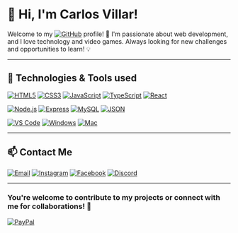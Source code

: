 # 👋 Hi, I'm Carlos Villar!

Welcome to my [![GitHub](https://img.shields.io/badge/GitHub-181717?style=for-the-badge&logo=github&logoColor=white)](https://github.com/) profile! 🚀 I'm passionate about web development, and I love technology and video games. Always looking for new challenges and opportunities to learn! 💡

---

## 🚀 Technologies & Tools used


<!-- Frontend -->
[![HTML5](https://img.shields.io/badge/HTML5-E34F26?style=for-the-badge&logo=html5&logoColor=white)](https://html.spec.whatwg.org/multipage/)
[![CSS3](https://img.shields.io/badge/CSS3-1572B6?style=for-the-badge&logo=css3&logoColor=white)](https://www.w3.org/TR/CSS/)
[![JavaScript](https://img.shields.io/badge/JavaScript-F7DF1E?style=for-the-badge&logo=javascript&logoColor=black)](https://developer.mozilla.org/en-US/docs/Web/JavaScript)
[![TypeScript](https://img.shields.io/badge/TypeScript-3178C6?style=for-the-badge&logo=typescript&logoColor=white)](https://www.typescriptlang.org/)
[![React](https://img.shields.io/badge/React-61DAFB?style=for-the-badge&logo=react&logoColor=black)](https://react.dev/)

<!-- Backend -->
[![Node.js](https://img.shields.io/badge/Node.js-339933?style=for-the-badge&logo=node.js&logoColor=white)](https://nodejs.org/)
[![Express](https://img.shields.io/badge/Express-000000?style=for-the-badge&logo=express&logoColor=white)](https://expressjs.com/)
[![MySQL](https://img.shields.io/badge/MySQL-4479A1?style=for-the-badge&logo=mysql&logoColor=white)](https://dev.mysql.com/doc/)
[![JSON](https://img.shields.io/badge/JSON-000000?style=for-the-badge&logo=json&logoColor=white)](https://www.json.org/)

<!-- Tools & OS -->
[![VS Code](https://img.shields.io/badge/VSCode-007ACC?style=for-the-badge&logo=visual-studio-code&logoColor=white)](https://code.visualstudio.com/)
[![Windows](https://img.shields.io/badge/Windows-0078D4?style=for-the-badge&logo=windows&logoColor=white)](https://www.microsoft.com/windows)
[![Mac](https://img.shields.io/badge/Mac-000000?style=for-the-badge&logo=apple&logoColor=white)](https://www.apple.com/mac/)

---

## 📫 Contact Me

<!---- 💼 [LinkedIn](https://www.linkedin.com/in/yourname/)--->
[![Email](https://img.shields.io/badge/Email-D14836?style=for-the-badge&logo=gmail&logoColor=white)](mailto:carlosvillar004@gmail.com)
[![Instagram](https://img.shields.io/badge/Instagram-E4405F?style=for-the-badge&logo=instagram&logoColor=white)](https://www.instagram.com/carlosvillaar/)
[![Facebook](https://img.shields.io/badge/Facebook-1877F2?style=for-the-badge&logo=facebook&logoColor=white)](https://www.facebook.com/carlos.villar.12720/)
[![Discord](https://img.shields.io/badge/Discord-5865F2?style=for-the-badge&logo=discord&logoColor=white)](https://discord.com/users/mindofzenith)
<!----- 🌍 [Portfolio](https://yourdomain.com)--->
---

### You're welcome to contribute to my projects or connect with me for collaborations! 🚀

[![PayPal](https://img.shields.io/badge/PayPal-003087?style=for-the-badge&logo=paypal&logoColor=white)](https://www.paypal.me/MindOfZenith)
<!---
carlosvillaar/carlosvillaar is a ✨ special ✨ repository because its `README.md` (this file) appears on your GitHub profile.
You can click the Preview link to take a look at your changes.
--->
